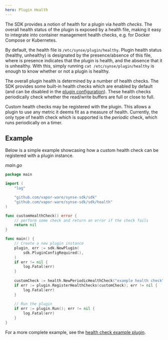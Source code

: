 ```yaml
---
hero: Plugin Health
---
```


The SDK provides a notion of health for a plugin via *health checks*. The overall health
status of the plugin is exposed by a health file, making it easy to integrate into
container management health checks, e.g. for Docker Compose or Kubernetes.

By default, the health file is `/etc/synse/plugin/healthy`. Plugin health status (healthy,
unhealthy) is designated by the presence/absence of this file, where is presence indicates
that the plugin is health, and the absence that it is unhealthy. With this, simply running
`cat /etc/synse/plugin/healthy` is enough to know whether or not a plugin is healthy.

The overall plugin health is determined by a number of health checks. The SDK provides
some built-in health checks which are enabled by default (and can be disabled in the
[plugin configuration](../configuration/plugin.md#configuration-options)). These health
checks periodically check whether the read/write buffers are full or close to full.

Custom health checks may be registered with the plugin. This allows a plugin to use
any metric it deems fit as a measure of health. Currently, the only type of health
check which is supported is the *periodic* check, which runs periodically on a timer.

## Example

Below is a simple example showcasing how a custom health check can be registered
with a plugin instance.

*main.go*

```go
package main

import (
	"log"

	"github.com/vapor-ware/synse-sdk/sdk"
	"github.com/vapor-ware/synse-sdk/sdk/health"
)

func customHealthCheck() error {
	// perform some check and return an error if the check fails
	return nil
}

func main() {
    // Create a new plugin instance
    plugin, err := sdk.NewPlugin(
		sdk.PluginConfigRequired(),
	)
	if err != nil {
		log.Fatal(err)
	}
	
	customCheck := health.NewPeriodicHealthCheck("example health check", 3*time.Second, customHealthCheck)
	if err := plugin.RegisterHealthChecks(customCheck); err != nil {
		log.Fatal(err)
	}
	
	// Run the plugin
	if err := plugin.Run(); err != nil {
		log.Fatal(err)
	}
}
```  

For a more complete example, see the [health check example plugin](https://github.com/vapor-ware/synse-sdk/tree/master/examples/health_check).
